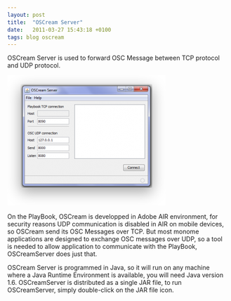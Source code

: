 ```yaml
---
layout: post
title:  "OSCream Server"
date:   2011-03-27 15:43:18 +0100
tags: blog oscream
---
```

OSCream Server is used to forward OSC Message between TCP protocol and UDP protocol.

![OSCreamServer 1.0 on Windows 7](/assets/blog/oscreamserver.png)

On the PlayBook, OSCream is developped in Adobe AIR environment, for security reasons UDP communication is disabled in AIR on mobile devices, so OSCream send its OSC Messages over TCP. But most monome applications are designed to exchange OSC messages over UDP, so a tool is needed to allow application to communicate with the PlayBook, OSCreamServer does just that.

OSCream Server is programmed in Java, so it will run on any machine where a Java Runtime Environment is available, you will need Java version 1.6. OSCreamServer is distributed as a single JAR file, to run OSCreamServer, simply double-click on the JAR file icon.